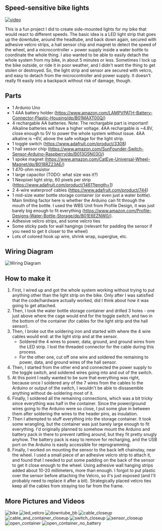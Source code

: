 ## Speed-sensitive bike lights

[![video](http://img.youtube.com/vi/7HX3JH0OVps/0.jpg)](https://www.youtube.com/watch?v=7HX3JH0OVps)

This is a fun project I did to create side-mounted lights for my bike that would react to different speeds.
The basic idea is a LED light strip that goes up the downtube, around the headtube, and back down again, secured with adhesive velcro strips, a hall sensor chip and magnet to detect the speed of the wheel, and a microcontroller + power supply inside a water bottle to coordinate the whole thing.
I also wanted to be able to easily detach the whole system from my bike, in about 5 minutes or less. Sometimes I lock up the bike outside, or ride it in poor weather, and I didn't want the thing to get stolen or destroyed. So, the light strip and sensor are secured with velcro, and easy to detach from the microcontroller and power supply. It doesn't really fit easily into a backpack without risk of damage, though.

## Parts

- 1 Ardunio Uno
- 1 4AA battery holder (https://www.amazon.com/LAMPVPATH-Battery-Connector-Plastic-Housing/dp/B01MAXT00Q/)
- 4 rechargable AA batteries. Note: The rechargable part is important! Alkaline batteries will have a higher voltage. 4AA rechargable is ~4.8V, close enough to 5V to power the whole system without issue. 4AA alkaline is ~6V, above the safe voltage for the light strip.
- 1 toggle switch (https://www.adafruit.com/product/3308)
- 1 hall sensor chip (https://www.amazon.com/SunFounder-Switch-Sensor-Arduino-Raspberry/dp/B013G5N03O/)
- 1 spoke magnet (https://www.amazon.com/CatEye-Universal-Wheel-Magnet/dp/B018RZ23AE/)
- 1 470-ohm resistor
- 1 large capacitor (TODO: what size was it?)
- 1 Neopixel light strip, 60 pixels per strip (https://www.adafruit.com/product/1461?length=1)
- 2 4-wire waterproof cables (https://www.adafruit.com/product/744)
- 1 mid-size water bottle storage container (or even just a water bottle). Main limiting factor here is whether the Arduino can fit through the mouth of the bottle. I used the WBS Unit from Profile Design, it was just barely big enough to fit everything (https://www.amazon.com/Profile-Designs-Water-Bottle-Storage/dp/B01E6EZNW0/).
- Adhesive velcro strips, and some velcro ties
- Some sticky pads for wall hangings (relevant for padding the sensor if you need to get it closer to the wheel)
- Lots of colored hook up wire, shrink wrap, superglue, etc.

## Wiring Diagram

![Wiring Diagram](wiring_diagram.png)

## How to make it

1. First, I wired up and got the whole system working without trying to put anything other than the light strip on the bike. Only after I was satisfied that the code/hardware actually worked, did I think about how it was going to get attached.
2. Then, I took the water bottle storage container and drilled 3 holes - one just above where the cage would end for the toggle switch, and two in the bottom of the container (for cables for the light strip and the hall sensor).
3. Then, I broke out the soldering iron and started with where the 4 wire cables would end: at the light strip and at the sensor.
      - Soldered the 4 wires to power, data, ground, and ground wires from the LED strip. I lost the threaded connector for the cable during this process.
      - For the other one, cut off one wire and soldered the remaining to power, data, and ground wires of the hall sensor.
4. Then, I started from the other end and connected the power supply to the toggle switch, and soldered wires going into and out of the switch.
5. At this point I really wanted to be sure that everything was right, because once I soldered any of the 7 wires from the cables to the Arduino or output of the switch, I wouldn't be able to dissasemble anything without de-soldering most of it.
6. Finally, I soldered all the remaining connections, which was a bit tricky since everything was half in the container. Since the power/ground wires going to the Arduino were so close, I put some glue in between them after soldering the wires to the header pins, as insulation.
7. Then I attempted to stuff everything into the storage container. It took some wrangling, but the container was just barely large enough to fit everything. I'd originally planned to somehow mount the Arduino and battery pack in there to prevent rattling around, but they fit pretty snugly anyhow. The battery pack is easy to remove for recharging, and the USB port on the Arduino is easily accessible for reprogramming.
8. Finally, I worked on mounting the sensor to the back left chainstay, near the wheel. I used a small piece of an adhesive velcro strip to attach it, and found that I needed to put some padding on the back of the sensor to get it close enough to the wheel. Using adhesive wall hanging strips added about 10-20 millimeters, more than enough. I forgot to put plastic over the sensor before attaching the Velcro, so it's just exposed (and I'll probably need to replace it after a bit). Strategically placed velcro ties keep all the cables from straying too far from the frame.

## More Pictures and Videos

![bike](pictures/whole_bike_off.jpg)
![led_velcro](pictures/light_strip_velcro_closeup.jpg)
![downtube_bb](pictures/downtube_and_bottom_bracket.jpg)
![cable_closeup](pictures/cable_closeup.jpg)
![cable_and_container_closeup](pictures/cable_and_container_closeup.jpg)
![switch_closeup](pictures/switch_closeup.jpg)
![sensor_closeup](pictures/sensor_closeup.jpg)
![open_container](pictures/battery_in_container.jpg)
![open_container_no_battery](pictures/rest_of_container.jpg)
